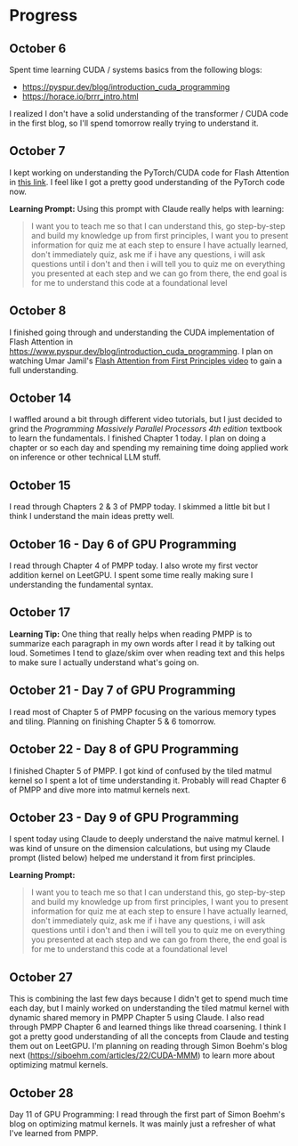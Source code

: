# Progress

## October 6

Spent time learning CUDA / systems basics from the following blogs:
- https://pyspur.dev/blog/introduction_cuda_programming
- https://horace.io/brrr_intro.html

I realized I don't have a solid understanding of the transformer / CUDA code in the first blog, so I'll spend tomorrow really trying to understand it.

## October 7

I kept working on understanding the PyTorch/CUDA code for Flash Attention in [this link](https://pyspur.dev/blog/introduction_cuda_programming). I feel like I got a pretty good understanding of the PyTorch code now. 

**Learning Prompt:** Using this prompt with Claude really helps with learning:

> I want you to teach me so that I can understand this, go step-by-step and build my knowledge up from first principles, I want you to present information for quiz me at each step to ensure I have actually learned, don't immediately quiz, ask me if i have any questions, i will ask questions until i don't and then i will tell you to quiz me on everything you presented at each step and we can go from there, the end goal is for me to understand this code at a foundational level

## October 8

I finished going through and understanding the CUDA implementation of Flash Attention in https://www.pyspur.dev/blog/introduction_cuda_programming. I plan on watching Umar Jamil's [Flash Attention from First Principles video](https://www.youtube.com/watch?v=zy8ChVd_oTM&t=4844s) to gain a full understanding.

## October 14

I waffled around a bit through different video tutorials, but I just decided to grind the *Programming Massively Parallel Processors 4th edition* textbook to learn the fundamentals. I finished Chapter 1 today. I plan on doing a chapter or so each day and spending my remaining time doing applied work on inference or other technical LLM stuff.

## October 15

I read through Chapters 2 & 3 of PMPP today. I skimmed a little bit but I think I understand the main ideas pretty well.

## October 16 - Day 6 of GPU Programming

I read through Chapter 4 of PMPP today. I also wrote my first vector addition kernel on LeetGPU. I spent some time really making sure I understanding the fundamental syntax.

## October 17

**Learning Tip:** One thing that really helps when reading PMPP is to summarize each paragraph in my own words after I read it by talking out loud. Sometimes I tend to glaze/skim over when reading text and this helps to make sure I actually understand what's going on.

## October 21 - Day 7 of GPU Programming

I read most of Chapter 5 of PMPP focusing on the various memory types and tiling. Planning on finishing Chapter 5 & 6 tomorrow.

## October 22 - Day 8 of GPU Programming

I finished Chapter 5 of PMPP. I got kind of confused by the tiled matmul kernel so I spent a lot of time understanding it. Probably will read Chapter 6 of PMPP and dive more into matmul kernels next.

## October 23 - Day 9 of GPU Programming

I spent today using Claude to deeply understand the naive matmul kernel. I was kind of unsure on the dimension calculations, but using my Claude prompt (listed below) helped me understand it from first principles.

**Learning Prompt:**
> I want you to teach me so that I can understand this, go step-by-step and build my knowledge up from first principles, I want you to present information for quiz me at each step to ensure I have actually learned, don't immediately quiz, ask me if i have any questions, i will ask questions until i don't and then i will tell you to quiz me on everything you presented at each step and we can go from there, the end goal is for me to understand this code at a foundational level

## October 27
This is combining the last few days because I didn't get to spend much time each day, but I mainly worked on understanding the tiled matmul kernel with dynamic shared memory in PMPP Chapter 5 using Claude. I also read through PMPP Chapter 6 and learned things like thread coarsening. I think I got a pretty good understanding of all the concepts from Claude and testing them out on LeetGPU. I'm planning on reading through Simon Boehm's blog next (https://siboehm.com/articles/22/CUDA-MMM) to learn more about optimizing matmul kernels.

## October 28
Day 11 of GPU Programming: I read through the first part of Simon Boehm's blog on optimizing matmul kernels. It was mainly just a refresher of what I've learned from PMPP.